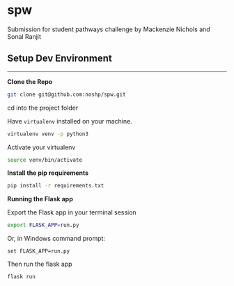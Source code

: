 # spw
Submission for student pathways challenge by Mackenzie Nichols and Sonal Ranjit

## Setup Dev Environment
---

**Clone the Repo**
```bash
git clone git@github.com:noshp/spw.git
```
cd into the project folder

Have `virtualenv` installed on your machine.

```bash
virtualenv venv -p python3
```

Activate your virtualenv
```bash
source venv/bin/activate
```

**Install the pip requirements**
```bash
pip install -r requirements.txt
```

**Running the Flask app**

Export the Flask app in your terminal session
```bash
export FLASK_APP=run.py
```
Or, in Windows command prompt:
```
set FLASK_APP=run.py
```

Then run the flask app
```bash
flask run
```


